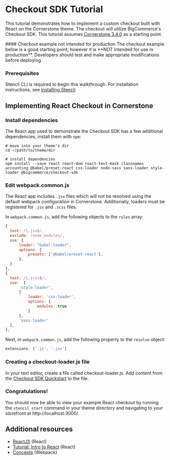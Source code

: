 # Checkout SDK Tutorial

This tutorial demonstrates how to implement a custom checkout built with React on the Cornerstone theme. The checkout will utilize BigCommerce's Checkout SDK. This tutorial assumes [Cornerstone 3.4.0](https://github.com/bigcommerce/cornerstone/releases/tag/3.4.0) as a starting point.



<Callout type="warning" emoji="⚠️">
#### Checkout example not intended for production
The checkout example below is a good starting point; however it is **NOT intended for use in production**. Developers should test and make appropriate modifications before deploying.
</Callout>

### Prerequisites

Stencil CLI is required to begin this walkthrough. For installation instructions, see [Installing Stencil](/stencil-docs/getting-started/installing-stencil).

## Implementing React Checkout in Cornerstone

### Install dependencies

The React app used to demonstrate the Checkout SDK has a few additional dependencies; install them with `npm`:

```shell  showlineNumbers copy
# move into your theme's dir
cd ~/path/to/theme/dir

# install dependencies
npm install --save react react-dom react-text-mask classnames accounting @babel/preset-react css-loader node-sass sass-loader style-loader @bigcommerce/checkout-sdk
```

### Edit webpack.common.js

The React app includes `.jsx` files which will not be resolved using the default webpack configuration in Cornerstone. Additionally, loaders must be registered for `.jsx` and `.scss` files.

In `webpack.common.js`, add the following objects to the `rules` array:

```js showlineNumbers copy
{
  test: /\.jsx$/,
  exclude: /node_modules/,
  use: {
      loader: "babel-loader",
      options: {
          presets: ['@babel/preset-react'],
      },
  }
},
{
  test: /\.scss$/,
  use:  [
      'style-loader',
      {
          loader: 'css-loader',
          options: {
              modules: true
          }
      },
      'sass-loader'
  ],
},
```

Next, in `webpack.common.js`, add the following property to the `resolve` object:

```js showlineNumbers copy
extensions: ['.js', '.jsx']
```

### Creating a checkout-loader.js file

In your text editor, create a file called checkout-loader.js.  Add content from the [Checkout SDK Quickstart](/stencil-docs/customizing-checkout/checkout-sdk-quickstart#creating-a-checkoutjs-file) to the file.

### Congratulations!

You should now be able to view your example React checkout by running the `stencil start` command in your theme directory and navigating to your storefront at http://localhost:3000/.

<a id="implement_customization"></a>



## Additional resources

* [ReactJS](https://reactjs.org/) (React)
* [Tutorial: Intro to React](https://reactjs.org/tutorial/tutorial.html) (React)
* [Concepts](https://webpack.js.org/concepts/) (Webpack)
